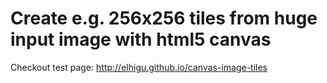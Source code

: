 # Create e.g. 256x256 tiles from huge input image with html5 canvas 

Checkout test page: http://elhigu.github.io/canvas-image-tiles
